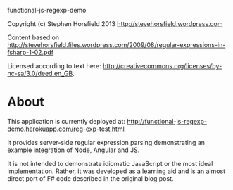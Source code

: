 functional-js-regexp-demo

Copyright (c) Stephen Horsfield 2013 http://stevehorsfield.wordpress.com

Content based on http://stevehorsfield.files.wordpress.com/2009/08/regular-expressions-in-fsharp-1-02.pdf

Licensed according to text here: http://creativecommons.org/licenses/by-nc-sa/3.0/deed.en_GB.


About
=====

This application is currently deployed at: http://functional-js-regexp-demo.herokuapp.com/reg-exp-test.html

It provides server-side regular expression parsing demonstrating an example integration of Node, Angular and
JS.

It is not intended to demonstrate idiomatic JavaScript or the most ideal implementation.  Rather, it was
developed as a learning aid and is an almost direct port of F# code described in the original blog post.
